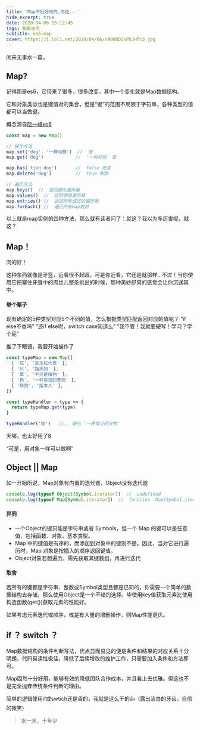 ```yaml
---
title: 'Map不挺好用的,你还...'
hide_excerpt: true
date: 2020-04-06 15:12:45
tags: 都是皮毛
subtitle: es6-map
cover: https://i.loli.net/2020/04/06/rA86NDZxPkJHfc3.jpg
---
```


闲来无事水一篇。

## Map?

记得那是es6，它带来了很多，很多改变。其中一个变化就是Map数据结构。

它和对象类似也是键值对的集合，但是“键”的范围不局限于字符串，各种类型的值都可以当做键。

概念源自[阮一峰es6](https://es6.ruanyifeng.com/#docs/set-map#Map)

```js
const map = new Map()

// 操作方法
map.set('dog', '一种动物')  //  增
map.get('dog')            //  '一种动物' 查

map.has('tian dog')       //  false 断言
map.delete('dog')         //  true 删除

// 遍历方法
map.keys()  //  返回键名遍历器
map.values()  //  返回键值遍历器
map.entries() //  返回所有成员的遍历器
map.forEach() //  遍历所有map成员
```

以上就是map实例的四种方法，那么就有读者问了：就这？我以为多厉害呢，就这？

## Map！

问的好！

这种东西就像是牙签，远看很不起眼，可是你近看，它还是就那样...不过！当你使用它把塞住牙缝中的肉丝儿整条挑出的时候，那种美妙舒爽的感觉会让你沉迷其中。

#### 举个栗子

现有确定的5种类型对应5个不同的值，怎么根据类型匹配返回对应的值呢？
“if else不香吗”
“还if else呢，switch case知道么”
“我不管！我就要硬写！学习？学个屁”

推了下眼镜，我要开始操作了
```js
const typeMap = new Map([
  [ '花', '某乐坛代表' ],
  [ '日', '指太阳' ],
  [ '草', '不只是植物' ],
  [ '狗', '一种常见的宠物' ],
  [ '舔狗', '指本人' ],
])

const typeHandler = type => {
  return typeMap.get(type)
}

typeHandler('狗')   //.. 输出 '一种常见的宠物'

```

天哪，也太好用了8

“可是，用对象一样可以做啊”

## Object || Map

如一开始所说，Map对象有内置的迭代器，Object没有迭代器

```js
console.log(typeof Object[Symbol.iterator])  //  undefined
console.log(typeof Map[Symbol.iterator])  //  function  Map[Symbol.iterator] == Map.entries()
```

#### 异同

- 一个Object的键只能是字符串或者 Symbols，但一个 Map 的键可以是任意值，包括函数、对象、基本类型。
- Map 中的键值是有序的，而添加到对象中的键则不是。因此，当对它进行遍历时，Map 对象是按插入的顺序返回键值。
- Object对象若想遍历，需先获取其键数组，再进行迭代

#### 取舍

若所有的键都是字符串、整数或Symbol类型且都是已知的，你需要一个简单的数据结构去存储，那么使用Object是一个不错的选择。毕使用key值获取元素比使用构造函数(get())获取元素的性能好。

如果考虑元素迭代或顺序，或是有大量的增删操作，则Map性能更优。

## if ？ switch ？

Map数据结构的条件判断写法，优点显而易见的便是条件和结果的对应关系十分明朗，代码易读性极佳，降低了后续增改的维护工作，只需要加入条件和方法即可。

Map固然十分好用，能够有效的降低团队合作成本，并且看上去优雅。但这也不是完全抛弃传统条件判断的理由。

简单的逻辑使用if或swtich还是香的，我就是这么干的👍（露出洁白的牙齿，自信的微笑）

> 水一水，十年少

